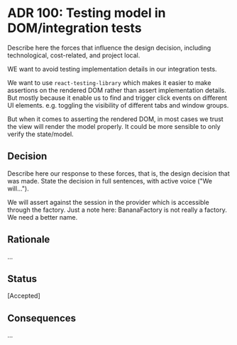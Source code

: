 # ADR 100: Testing model in DOM/integration tests

Describe here the forces that influence the design decision, including technological, cost-related, and project local. 

WE want to avoid testing implementation details in our integration tests.

We want to use `react-testing-library` which makes it easier to make assertions on the rendered DOM rather than assert implementation details. But mostly because it enable us to find and trigger click events on different UI elements.
e.g. toggling the visibility of different tabs and window groups.

But when it comes to asserting the rendered DOM, in most cases we trust the view will render the model properly.
It could be more sensible to only verify the state/model.

## Decision 
Describe here our response to these forces, that is, the design decision that was made. State the decision in full sentences, with active voice ("We will...").

We will assert against the session in the provider which is accessible through the factory.
Just a note here: BananaFactory is not really a factory. We need a better name.

## Rationale 
...

## Status
[Accepted]

## Consequences
...